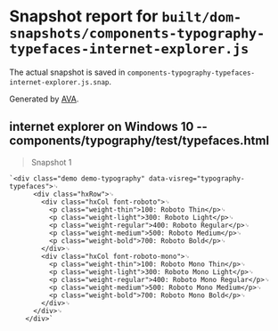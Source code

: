 # Snapshot report for `built/dom-snapshots/components-typography-typefaces-internet-explorer.js`

The actual snapshot is saved in `components-typography-typefaces-internet-explorer.js.snap`.

Generated by [AVA](https://ava.li).

## internet explorer on Windows 10 -- components/typography/test/typefaces.html

> Snapshot 1

    `<div class="demo demo-typography" data-visreg="typography-typefaces">␊
          <div class="hxRow">␊
            <div class="hxCol font-roboto">␊
              <p class="weight-thin">100: Roboto Thin</p>␊
              <p class="weight-light">300: Roboto Light</p>␊
              <p class="weight-regular">400: Roboto Regular</p>␊
              <p class="weight-medium">500: Roboto Medium</p>␊
              <p class="weight-bold">700: Roboto Bold</p>␊
            </div>␊
            <div class="hxCol font-roboto-mono">␊
              <p class="weight-thin">100: Roboto Mono Thin</p>␊
              <p class="weight-light">300: Roboto Mono Light</p>␊
              <p class="weight-regular">400: Roboto Mono Regular</p>␊
              <p class="weight-medium">500: Roboto Mono Medium</p>␊
              <p class="weight-bold">700: Roboto Mono Bold</p>␊
            </div>␊
          </div>␊
        </div>`

